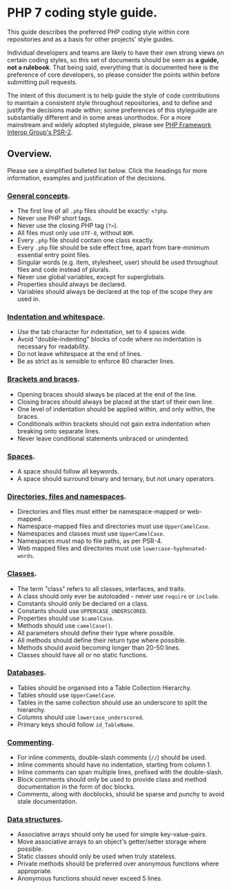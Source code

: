 # PHP 7 coding style guide.

This guide describes the preferred PHP coding style within core repositories and as a basis for other projects' style guides.

Individual developers and teams are likely to have their own strong views on certain coding styles, so this set of documents should be seen as **a guide, not a rulebook**. That being said, everything that is documented here is the preference of core developers, so please consider the points within before submitting pull requests.

The intent of this document is to help guide the style of code contributions to maintain a consistent style throughout repositories, and to define and justify the decisions made within; some preferences of this styleguide are substantially different and in some areas unorthodox. For a more mainstream and widely adopted styleguide, please see [PHP Framework Interop Group's PSR-2][psr2].

[psr2]: http://www.php-fig.org/psr/psr-2/

## Overview.

Please see a simplified bulleted list below. Click the headings for more information, examples and justification of the decisions.

### [General concepts](general).

+ The first line of all `.php` files should be exactly: `<?php`.
+ Never use PHP short tags.
+ Never use the closing PHP tag (`?>`).
+ All files must only use `UTF-8`, without `BOM`.
+ Every `.php` file should contain one class exactly.
+ Every `.php` file should be side effect free, apart from bare-minimum essential entry point files.
+ Singular words (e.g. item, stylesheet, user) should be used throughout files and code instead of plurals.
+ Never use global variables, except for superglobals.
+ Properties should always be declared.
+ Variables should always be declared at the top of the scope they are used in.

### [Indentation and whitespace](indentation-whitespace).

+ Use the tab character for indentation, set to 4 spaces wide.
+ Avoid "double-indenting" blocks of code where no indentation is necessary for readability.
+ Do not leave whitespace at the end of lines.
+ Be as strict as is sensible to enforce 80 character lines.

### [Brackets and braces](brackets-braces).

+ Opening braces should always be placed at the end of the line.
+ Closing braces should always be placed at the start of their own line.
+ One level of indentation should be applied within, and only within, the braces.
+ Conditionals within brackets should not gain extra indentation when breaking onto separate lines.
+ Never leave conditional statements unbraced or unindented.

### [Spaces](spaces).

+ A space should follow all keywords.
+ A space should surround binary and ternary, but not unary operators.

### [Directories, files and namespaces](directories-files-namespaces).

+ Directories and files must either be namespace-mapped or web-mapped.
+ Namespace-mapped files and directories must use `UpperCamelCase`.
+ Namespaces and classes must use `UpperCamelCase`.
+ Namespaces must map to file paths, as per PSR-4.
+ Web mapped files and directories must use `lowercase-hyphenated-words`.

### [Classes](classes).

+ The term "class" refers to all classes, interfaces, and traits.
+ A class should only ever be autoloaded - never use `require` or `include`.
+ Constants should only be declared on a class.
+ Constants should use `UPPERCASE_UNDERSCORED`.
+ Properties should use `$camelCase`.
+ Methods should use `camelCase()`.
+ All parameters should define their type where possible.
+ All methods should define their return type where possible.
+ Methods should avoid becoming longer than 20-50 lines.
+ Classes should have all or no static functions.

### [Databases](databases).

+ Tables should be organised into a Table Collection Hierarchy.
+ Tables should use `UpperCamelCase`.
+ Tables in the same collection should use an underscore to split the hierarchy.
+ Columns should use `lowercase_underscored`.
+ Primary keys should follow `id_TableName`.

### [Commenting](commenting).

+ For inline comments, double-slash comments (`//`) should be used.
+ Inline comments should have no indentation, starting from column 1.
+ Inline comments can span multiple lines, prefixed with the double-slash.
+ Block comments should only be used to provide class and method documentation in the form of doc blocks.
+ Comments, along with docblocks, should be sparse and punchy to avoid stale documentation.

### [Data structures](data-structures).

+ Associative arrays should only be used for simple key-value-pairs.
+ Move associative arrays to an object's getter/setter storage where possible.
+ Static classes should only be used when truly stateless.
+ Private methods should be preferred over anonymous functions where appropriate.
+ Anonymous functions should never exceed 5 lines.
